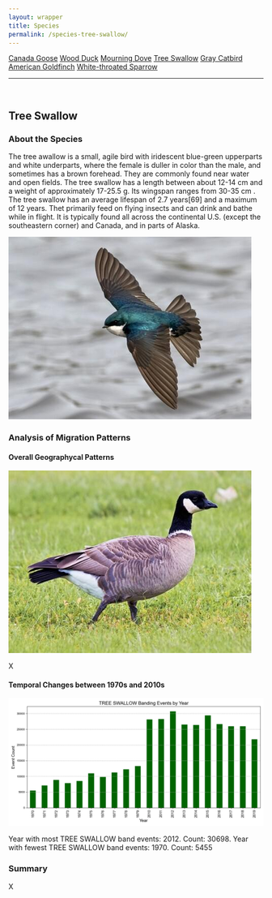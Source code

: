 ```yaml
---
layout: wrapper
title: Species
permalink: /species-tree-swallow/
---
```

<div class="flex">
    <a href="/species/" class="button">Canada Goose</a>
    <a href="/species-wood-duck/" class="button">Wood Duck</a>
    <a href="/species-mourning-dove/" class="button">Mourning Dove</a>
    <a href="/species-tree-swallow/" class="button">Tree Swallow</a>
    <a href="/species-gray-catbird/" class="button">Gray Catbird</a>
    <a href="/species-american-goldfinch/" class="button">American Goldfinch</a>
    <a href="/species-white-throated-sparrow/" class="button">White-throated Sparrow</a>
</div>
<hr>
<br>
<h2>Tree Swallow</h2>
<div>
    <h3>About the Species</h3>
    <div>
      <p>The tree awallow is a small, agile bird with iridescent blue-green upperparts and white underparts, where the female is duller in color than the male, and sometimes has a brown forehead. They are commonly found near water and open fields. The tree swallow has a length between about 12-14 cm and a weight of approximately 17-25.5 g. Its wingspan ranges from 30-35 cm . The tree swallow has an average lifespan of 2.7 years[69] and a maximum of 12 years. Thet primarily feed on flying insects and can drink and bathe while in flight. It is typically found all across the continental U.S. (except the southeastern corner) and Canada, and in parts of Alaska.</p>
      <img src="/figures/tree-swallow.jpg" alt="https://www.allaboutbirds.org/guide/Tree_Swallow/id" class="image">
    </div>
</div>

<div>
    <h3>Analysis of Migration Patterns</h3>
    <div>
        <h4>Overall Geographycal Patterns</h4>
        <img src="/figures/canada_goose.jpg" alt="Canada Goose" class="image">
        <p>X</p>
    </div>
    <div>
        <h4>Temporal Changes between 1970s and 2010s</h4>
        <img src="/figures/species-banding/tree_swallow_banding_by_year.png" alt="tree_swallow_banding_by_year"  class="graph-img">
        <p>Year with most TREE SWALLOW band events: 2012. Count: 30698. Year with fewest TREE SWALLOW band events: 1970. Count: 5455</p>
    </div>
    <div>
        <h3>Summary</h3>
        <p>X</p>
    </div>


</div>